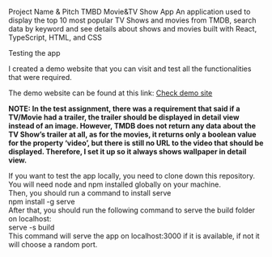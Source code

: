 Project Name & Pitch
TMBD Movie&TV Show App
An application used to display the top 10 most popular TV Shows and movies from TMDB, search data by keyword and see details about shows and movies built with React, TypeScript, HTML, and CSS
 
Testing the app

 I created a demo website that you can visit and test all the functionalities that were required. 

The demo website can be found at this link: <a href="http://react-movie-test.42web.io/" target="_blank">Check demo site</a>


**NOTE: In the test assignment, there was a requirement that said if a TV/Movie had a trailer, the trailer should be displayed in detail view instead of an image. However, TMDB does not return any data about the TV Show’s trailer at all, as for the movies, it returns only a boolean value for the property ‘video’, but there is still no URL to the video that should be displayed. Therefore, I set it up so it always shows wallpaper in detail view.**


If you want to test the app locally, you need to clone down this repository.<Br> You will need node and npm installed globally on your machine.<Br>
Then, you should run a command to install serve<br>
npm install -g serve<br>
After that, you should run the following command to serve the build folder on localhost: <br>
serve -s build<br>
This command will serve the app on localhost:3000 if it is available, if not it will choose a random port. 
